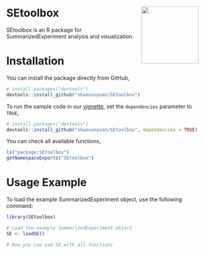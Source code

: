 # SEtoolbox <img src="./vignettes/images/logo.png" align = "right" width = "150" />

SEtoolbox is an R package for SummarizedExperiment analysis and visualization.

# Installation

You can install the package directly from GitHub,
```r
# install.packages("devtools")
devtools::install_github("shaoxunyuan/SEtoolbox")
```

To run the sample code in our [vignette](
https://bioconductor.org/packages/devel/bioc/vignettes/G4SNVHunter/inst/doc/G4SNVHunter.html
), set the `dependencies` parameter to `TRUE`,
```r
# install.packages("devtools")
devtools::install_github("shaoxunyuan/SEtoolbox", dependencies = TRUE)
```

You can check all available functions,
```r
ls("package:SEtoolbox") 
getNamespaceExports("SEtoolbox")
```

# Usage Example  

To load the example SummarizedExperiment object, use the following command:  

```r  
library(SEtoolbox)  

# Load the example SummarizedExperiment object  
SE <- loadSE()  

# Now you can use SE with all functions  
